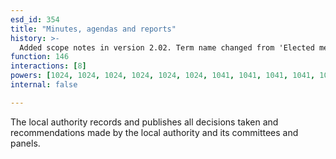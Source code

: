 ```yaml
---
esd_id: 354
title: "Minutes, agendas and reports"
history: >-
  Added scope notes in version 2.02. Term name changed from 'Elected members - minutes, agendas and reports' to 'Council - minutes, agendas and reports' in version 3.00. Name changed to 'Minutes, agendas and reports' in version 4.00.
function: 146
interactions: [8]
powers: [1024, 1024, 1024, 1024, 1024, 1024, 1041, 1041, 1041, 1041, 1041, 1041, 1043, 1043, 1043, 1043, 1043, 1043, 2134, 2134, 2135, 2135, 2483, 2483, 2633, 2633, 2633, 2739, 2739]
internal: false

---
```


The local authority records and publishes all decisions taken and recommendations made by the local authority and its committees and panels.

